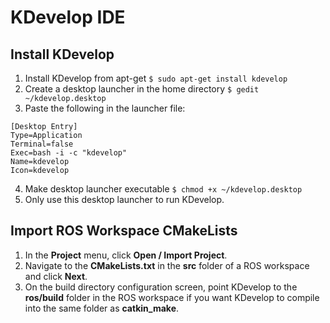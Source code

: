 # KDevelop IDE
## Install KDevelop
1. Install KDevelop from apt-get `$ sudo apt-get install kdevelop`
2. Create a desktop launcher in the home directory `$ gedit ~/kdevelop.desktop`
3. Paste the following in the launcher file:
```
[Desktop Entry]
Type=Application
Terminal=false
Exec=bash -i -c "kdevelop"
Name=kdevelop
Icon=kdevelop
```
4. Make desktop launcher executable `$ chmod +x ~/kdevelop.desktop`
5. Only use this desktop launcher to run KDevelop.
## Import ROS Workspace CMakeLists
1. In the **Project** menu, click **Open / Import Project**.
2. Navigate to the **CMakeLists.txt** in the **src** folder of a ROS workspace and click **Next**.
3. On the build directory configuration screen, point KDevelop to the **ros/build** folder in the ROS workspace if you want KDevelop to compile into the same folder as **catkin_make**.

